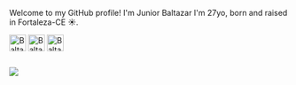 
<link rel="stylesheet" type='text/css' href="https://cdn.jsdelivr.net/gh/devicons/devicon@latest/devicon.min.css" />
          
<!--
## Hi there 👋
[![Baltazar's GitHub stats](https://github-readme-stats.vercel.app/api?username=JuniorBaltazar)](https://github.com/JuniorBaltazar/github-readme-stats)
-->

Welcome to my GitHub profile!
I'm Junior Baltazar I'm 27yo, born and raised in Fortaleza-CE ☀️.

<div style="display: inline_block">   
  <img align="center" alt="Balta-Unity" height="30" widht="40" src="https://cdn.jsdelivr.net/gh/devicons/devicon@latest/icons/unity/unity-original.svg" />
  <img align="center" alt="Balta-Gitlab" height="30" widht="40" src="https://cdn.jsdelivr.net/gh/devicons/devicon@latest/icons/gitlab/gitlab-original-wordmark.svg" />
  <img align="center" alt="Balta-GitHub" height="30" widht="40" src="https://cdn.jsdelivr.net/gh/devicons/devicon@latest/icons/github/github-original-wordmark.svg" />
  <link rel="stylesheet" type='text/css' href="https://cdn.jsdelivr.net/gh/devicons/devicon@latest/devicon.min.css" /><i class="devicon-github-original-wordmark"></i>
          
          
</div>

##

<div>   
  <a href="https://www.linkedin.com/in/junior-baltazar/" target="_blank"><img src="https://img.shields.io/badge/LinkedIn-0077B5?style=for-the-badge&logo=linkedin&logoColor=white"></a>
</div>

<!--
**JuniorBaltazar/JuniorBaltazar** is a ✨ _special_ ✨ repository because its `README.md` (this file) appears on your GitHub profile.

Here are some ideas to get you started:

- 🔭 I’m currently working on ...
- 🌱 I’m currently learning ...
- 👯 I’m looking to collaborate on ...
- 🤔 I’m looking for help with ...
- 💬 Ask me about ...
- 📫 How to reach me: ...
- 😄 Pronouns: ...
- ⚡ Fun fact: ...
-->

